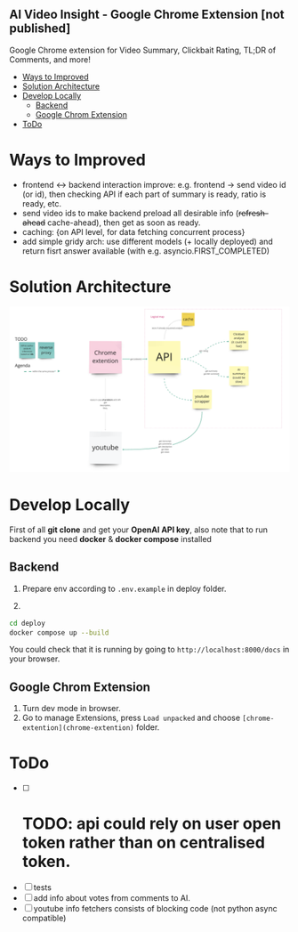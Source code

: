 AI Video Insight - Google Chrome Extension [not published]
---
Google Chrome extension for Video Summary, Clickbait Rating, TL;DR of Comments, and more!

<!-- START doctoc generated TOC please keep comment here to allow auto update -->
<!-- DON'T EDIT THIS SECTION, INSTEAD RE-RUN doctoc TO UPDATE -->

- [Ways to Improved](#ways-to-improved)
- [Solution Architecture](#solution-architecture)
- [Develop Locally](#develop-locally)
  - [Backend](#backend)
  - [Google Chrom Extension](#google-chrom-extension)
- [ToDo](#todo)

<!-- END doctoc generated TOC please keep comment here to allow auto update -->

# Ways to Improved
- frontend <-> backend interaction improve: e.g. frontend -> send video id (or id), then checking API if each part of summary 
is ready, ratio is ready, etc.
- send video ids to make backend preload all desirable info (~~refresh-ahead~~ cache-ahead), then get as soon as ready.
- caching: {on API level, for data fetching concurrent process}
- add simple gridy arch: use different models (+ locally deployed) and return fisrt answer available (with e.g. asyncio.FIRST_COMPLETED)

# Solution Architecture
![Solution Architecture](./docs/solution-architecture.png)

# Develop Locally
First of all **git clone** and get your **OpenAI API key**, also note that to run backend you need **docker** & **docker compose** installed

## Backend
1. Prepare env according to `.env.example` in deploy folder.

2. 
```bash
cd deploy
docker compose up --build
```

You could check that it is running by going to `http://localhost:8000/docs` in your browser.

## Google Chrom Extension
1. Turn dev mode in browser.
2. Go to manage Extensions, press `Load unpacked` and choose `[chrome-extention](chrome-extention)` folder.

# ToDo
- [ ] # TODO: api could rely on user open token rather than on centralised token.
- [ ] tests
- [ ] add info about votes from comments to AI.
- [ ] youtube info fetchers consists of blocking code (not python async compatible)